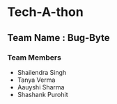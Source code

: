 # Tech-A-thon

## Team Name : Bug-Byte

### Team Members

- Shailendra Singh
- Tanya Verma
- Aauyshi Sharma
- Shashank Purohit

